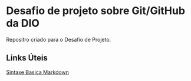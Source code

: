 #  Desafio de projeto sobre Git/GitHub da DIO
Repositro criado para o Desafio de Projeto.


## Links Úteis
[Sintaxe Basica Markdown](https://www.markdownguide.org/basic-syntax/)
